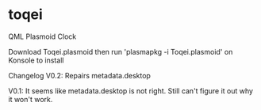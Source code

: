 toqei
=====

QML Plasmoid Clock

Download Toqei.plasmoid then run 'plasmapkg -i Toqei.plasmoid' on Konsole to install


Changelog
V0.2:
  Repairs metadata.desktop

V0.1:
  It seems like metadata.desktop is not right. Still can't figure it out why it won't work.
